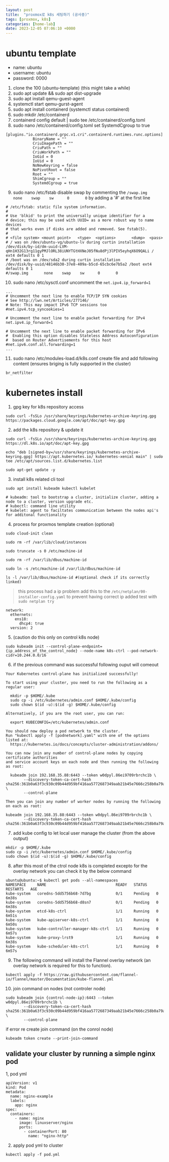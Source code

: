 ```yaml
---
layout: post
title:  "proxmox로 k8s 세팅하기 (공사중)"
tags: [proxmox, k8s]
categories: [home-lab]
date: 2023-12-05 07:06:10 +0000
---
```


# ubuntu template

- name: ubuntu
- username: ubuntu
- password: 0000

1. clone the 100 (ubuntu-template) (this might take a while)
2. sudo apt update && sudo apt dist-upgrade
3. sudo apt install qemu-guest-agent
4. systemctl start qemu-gurst-agent
5. sudo apt install containerd (systemctl status containerd)
6. sudo mkdir /etc/containerd
7. containerd config default | sudo tee /etc/containerd/config.toml
8. sudo nano /etc/containerd/config.toml
   set SystemdCgroup to true
```
[plugins."io.containerd.grpc.v1.cri".containerd.runtimes.runc.options]
            BinaryName = ""
            CriuImagePath = ""
            CriuPath = ""
            CriuWorkPath = ""
            IoGid = 0
            IoUid = 0
            NoNewKeyring = false
            NoPivotRoot = false
            Root = ""
            ShimCgroup = ""
            SystemdCgroup = true
```
9. sudo nano /etc/fstab
   disable swap by commenting the `/swap.img       none    swap    sw      0       0`
   by adding a '#' at the first line
```
# /etc/fstab: static file system information.
#
# Use 'blkid' to print the universally unique identifier for a
# device; this may be used with UUID= as a more robust way to name devices
# that works even if disks are added and removed. See fstab(5).
#
# <file system> <mount point>   <type>  <options>       <dump>  <pass>
# / was on /dev/ubuntu-vg/ubuntu-lv during curtin installation
/dev/disk/by-id/dm-uuid-LVM-qHn1H32G13rg11gyPMJlORL38iUNYTGtHXNeJ05fNu8dPj3lPIV5eyhqX6O9QALi / ext4 defaults 0 1
# /boot was on /dev/sda2 during curtin installation
/dev/disk/by-uuid/48146b30-37e8-409a-b5cd-65cbc6e7b5a2 /boot ext4 defaults 0 1
#/swap.img       none    swap    sw      0       0
```
10. sudo nano /etc/sysctl.conf
    uncomment the `net.ipv4.ip_forward=1`
```
...
# Uncomment the next line to enable TCP/IP SYN cookies
# See http://lwn.net/Articles/277146/
# Note: This may impact IPv6 TCP sessions too
#net.ipv4.tcp_syncookies=1

# Uncomment the next line to enable packet forwarding for IPv4
net.ipv4.ip_forward=1

# Uncomment the next line to enable packet forwarding for IPv6
#  Enabling this option disables Stateless Address Autoconfiguration
#  based on Router Advertisements for this host
#net.ipv6.conf.all.forwarding=1
...
```
11. sudo nano /etc/modules-load.d/k8s.conf
    create file and add following content (ensures briging is fully supported in the cluster)
```
br_netfilter
```

# kubernetes install
1. gpg key for k8s repository access
```
sudo curl -fsSLo /usr/share/keyrings/kubernetes-archive-keyring.gpg https://packages.cloud.google.com/apt/doc/apt-key.gpg
```
2. add the k8s repository & update it
```
sudo curl -fsSLo /usr/share/keyrings/kubernetes-archive-keyring.gpg https://dl.k8s.io/apt/doc/apt-key.gpg

echo "deb [signed-by=/usr/share/keyrings/kubernetes-archive-keyring.gpg] https://apt.kubernetes.io/ kubernetes-xenial main" | sudo tee /etc/apt/sources.list.d/kubernetes.list

sudo apt-get update -y
```
3. install k8s related cli tool
```
sudo apt install kubeadm kubectl kubelet

# kubeadm: tool to bootstrap a cluster, initialize cluster, adding a node to a cluster, version upgrade etc.
# kubectl: command line utility
# kubelet: agent to faciltates communication between the nodes api's for additonal functionality
```
4. process for proxmos template creation (optional)
```
sudo cloud-init clean

sudo rm -rf /var/lib/cloud/instances

sudo truncate -s 0 /etc/machine-id

sudo rm -rf /var/lib/dbus/machine-id

sudo ln -s /etc/machine-id /var/lib/dbus/machine-id

ls -l /var/lib/dbus/machine-id #(optional check if its correctly linked)
```
> this process had a ip problem add this to the `/etc/netplan/00-installer-config.yaml` to prevent having correct ip added
> test with `sudo netplan try`
```
network:
  ethernets:
    ens18:
      dhcp4: true
  version: 2
```

5. (caution do this only on control k8s node)
```
sudo kubeadm init --control-plane-endpoint={ip_address_of_the_control_node} --node-name k8s-ctrl --pod-network-cidr=10.244.0.0/16
```

6. if the previous command was successful following ouput will comeout
```
Your Kubernetes control-plane has initialized successfully!

To start using your cluster, you need to run the following as a regular user:

  mkdir -p $HOME/.kube
  sudo cp -i /etc/kubernetes/admin.conf $HOME/.kube/config
  sudo chown $(id -u):$(id -g) $HOME/.kube/config

Alternatively, if you are the root user, you can run:

  export KUBECONFIG=/etc/kubernetes/admin.conf

You should now deploy a pod network to the cluster.
Run "kubectl apply -f [podnetwork].yaml" with one of the options listed at:
  https://kubernetes.io/docs/concepts/cluster-administration/addons/

You can now join any number of control-plane nodes by copying certificate authorities
and service account keys on each node and then running the following as root:

  kubeadm join 192.168.35.88:6443 --token w0dpyl.86ei9709rbrchc1b \
        --discovery-token-ca-cert-hash sha256:361b0a63f3c930c09b44d959bf416aa5772687349aab21b45e7666c258b0a79a \
        --control-plane

Then you can join any number of worker nodes by running the following on each as root:

kubeadm join 192.168.35.88:6443 --token w0dpyl.86ei9709rbrchc1b \
        --discovery-token-ca-cert-hash sha256:361b0a63f3c930c09b44d959bf416aa5772687349aab21b45e7666c258b0a79a
```
7. add kube config to let local user manage the cluster (from the above output)
```
mkdir -p $HOME/.kube
sudo cp -i /etc/kubernetes/admin.conf $HOME/.kube/config
sudo chown $(id -u):$(id -g) $HOME/.kube/config
```
8. after this most of the ctrol node k8s is completed excepto for the overlay network you can check it by the below command
```
ubuntu@ubuntu:~$ kubectl get pods --all-namespaces
NAMESPACE     NAME                               READY   STATUS    RESTARTS   AGE
kube-system   coredns-5dd5756b68-7d7bg           0/1     Pending   0          6m38s
kube-system   coredns-5dd5756b68-d8sn7           0/1     Pending   0          6m38s
kube-system   etcd-k8s-ctrl                      1/1     Running   0          6m51s
kube-system   kube-apiserver-k8s-ctrl            1/1     Running   0          6m50s
kube-system   kube-controller-manager-k8s-ctrl   1/1     Running   0          6m57s
kube-system   kube-proxy-lrst9                   1/1     Running   0          6m38s
kube-system   kube-scheduler-k8s-ctrl            1/1     Running   0          6m57s
```
9. The following command will install the Flannel overlay network (an overlay network is required for this to function).
```
kubectl apply -f https://raw.githubusercontent.com/flannel-io/flannel/master/Documentation/kube-flannel.yml
```

10. join command on nodes (not controler node)
```
sudo kubeadm join {control-node-ip}:6443 --token w0dpyl.86ei9709rbrchc1b \
        --discovery-token-ca-cert-hash sha256:361b0a63f3c930c09b44d959bf416aa5772687349aab21b45e7666c258b0a79a \
        --control-plane
```
if error re create join command (on the conrol node)
```
kubeadm token create --print-join-command
```


## validate your cluster by running a simple nginx pod

1, pod yml
```
apiVersion: v1
kind: Pod
metadata:
  name: nginx-example
  labels:
    app: nginx
spec:
  containers:
    - name: nginx
      image: linuxserver/nginx
      ports:
        - containerPort: 80
          name: "nginx-http"
```

2. apply pod yml to cluster
```
kubectl apply -f pod.yml
```
